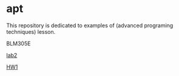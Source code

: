 # apt

This repository is dedicated to examples of (advanced programing techniques) lesson.

BLM305E

[lab2](https://yrgp.github.io/apt/lab2.html)

[HW1](https://yrgp.github.io/apt/HW1.html)

